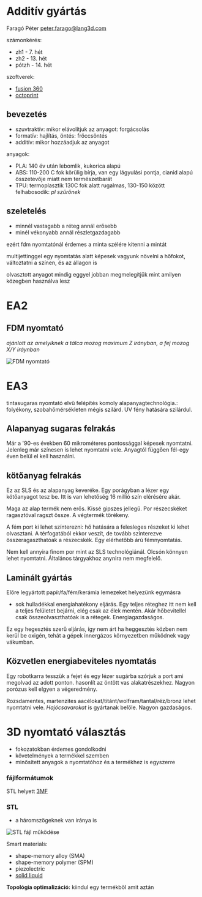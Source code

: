 # Additív gyártás
Faragó Péter
peter.farago@lang3d.com

számonkérés:
- zh1 - 7. hét
- zh2 - 13. hét
- pótzh - 14. hét

szoftverek:
- [fusion 360](https://www.autodesk.hu/products/fusion-360/overview)
- [octoprint ](https://octoprint.org/)

## bevezetés
- szuvtraktív: mikor elávolítjuk az anyagot: forgácsolás
- formatív: hajlítás, öntés: fröccsöntés
- additív: mikor hozzáadjuk az anyagot

anyagok:
- PLA: 140 év után lebomlik, kukorica alapú
- ABS: 110-200 C fok körülig bírja, van egy lágyulási pontja, cianid alapú összetevője miatt nem természetbarát
- TPU: termoplasztik 130C fok alatt rugalmas, 130-150 között felhabosodik: *pl szűrőnek*

## szeletelés
- minnél vastagabb a réteg annál erősebb
- minél vékonyabb annál részletgazdagabb

ezért fdm nyomtatónál érdemes a minta szélére kitenni a mintát

multijettinggel egy nyomtatás alatt képesek vagyunk növelni a hőfokot, változtatni a színen, és az állagon is

olvasztott anyagot mindig eggyel jobban megmelegítjük mint amilyen közegben használva lesz

# EA2
## FDM nyomtató
*ajánlott az amelyiknek a tálca mozog maximum Z irányban, a fej mozog X/Y iráynban*

![FDM nyomtató](https://www.researchgate.net/profile/Wenyao-Xu/publication/328324778/figure/fig2/AS:682531510829056@1539739601237/The-mechatronic-structure-of-an-FDM-3D-printer-with-inevitable-variations-arising-from.ppm)

# EA3
tintasugaras nyomtató elvű felépítés
komoly alapanyagtechnológia.: folyékony, szobahőmérsékleten mégis szilárd. UV fény hatására szilárdul.

## Alapanyag sugaras felrakás
Már a '90-es években 60 mikrométeres pontossággal képesek nyomtatni. Jelenleg már színesen is lehet nyomtatni vele. Anyagtól függően fél-egy éven belül el kell használni.  

## kötőanyag felrakás
Ez az SLS és az alapanyag keveréke. Egy porágyban a lézer egy kötőanyagot tesz be. Itt is van lehetőség 16 millió szín elérésére akár. 

Maga az alap termék nem erős. Kissé gipszes jellegű. Por részecskéket ragasztóval ragszt össze. A végtermék törékeny. 

A fém port ki lehet színterezni: hő hatására a felesleges részeket ki lehet olvasztani. A térfogatából ekkor veszít, de tovább színterezve összeragaszthatóak a részecskék. Egy elérhetőbb árú fémnyomtatás. 

Nem kell annyira finom por mint az SLS technológiánál. Olcsón könnyen lehet nyomtatni. Általános tárgyakhoz anynira nem megfelelő.

## Laminált gyártás
Előre legyártott papír/fa/fém/kerámia lemezeket helyezünk egymásra
- sok hulladékkal energiahatékony eljárás. Egy teljes réteghez itt nem kell a teljes felületet bejárni, elég csak az élek mentén. Akár hőbevitellel csak összeolvaszthatóak is a rétegek. Energiagazdaságos.

Ez egy hegesztés szerű eljárás, így nem árt ha heggesztés közben nem kerül be oxigén, tehát a gépek innergázos környezetben működnek vagy vákumban.

## Közvetlen energiabeviteles nyomtatás
Egy robotkarra tesszük a fejet és egy lézer sugárba szórjuk a port ami megolvad az adott ponton.
hasonlít az öntött vas alakatrészekhez. Nagyon porózus kell elgyen a végeredmény. 

Rozsdamentes, martenzites aacélokat/titánt/wolfram/tantal/réz/bronz lehet nyomtatni vele. *Hajócsavarokat* is gyártanak belőle. Nagyon gazdaságos.

# 3D nyomtató választás
- fokozatokban érdemes gondolkodni
- követelmények a termékkel szemben
- minősített anyagok a nyomtatóhoz és a termékhez is egyszerre

### fájlformátumok
STL helyett [3MF](https://blog.grabcad.com/blog/2020/04/21/3mf-vs-stl-file-types/)

### STL
- a háromszögeknek van iránya is

![STL fájl működése](https://upload.wikimedia.org/wikipedia/commons/thumb/a/a6/The_differences_between_CAD_and_STL_Models.svg/1024px-The_differences_between_CAD_and_STL_Models.svg.png)

Smart materials:
- shape-memory alloy (SMA)
- shape-memory polymer (SPM)
- piezolectric
- [solid liquid](https://www.youtube.com/watch?v=jcwYFBeetH0)

**Topológia optimalizáció:** kiindul egy termékből amit aztán 



